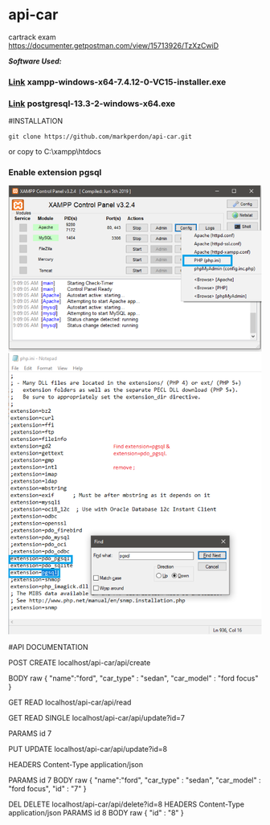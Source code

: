 # api-car
 cartrack exam
https://documenter.getpostman.com/view/15713926/TzXzCwiD


***Software Used:***
### [Link](https://www.apachefriends.org/download.html) xampp-windows-x64-7.4.12-0-VC15-installer.exe

### [Link](https://www.enterprisedb.com/downloads/postgres-postgresql-downloads) postgresql-13.3-2-windows-x64.exe    

#INSTALLATION
```
git clone https://github.com/markperdon/api-car.git
```
or copy to C:\xampp\htdocs

### Enable extension pgsql ###
![S1](/assets/img/ss1.png)
![S2](/assets/img/ss2.png)


#API DOCUMENTATION

POST CREATE
localhost/api-car/api/create

BODY raw
{
    "name":"ford",
    "car_type" : "sedan",
    "car_model" : "ford focus"
}

GET READ
localhost/api-car/api/read

GET READ SINGLE
localhost/api-car/api/update?id=7

PARAMS
id 7


PUT UPDATE
localhost/api-car/api/update?id=8

HEADERS
Content-Type
application/json

PARAMS
id 7
BODY raw
{
    "name":"ford",
    "car_type" : "sedan",
    "car_model" : "ford focus",
    "id" : "7"
}


DEL DELETE
localhost/api-car/api/delete?id=8
HEADERS
Content-Type
application/json
PARAMS
id 8
BODY raw
{
    "id" : "8"
}   